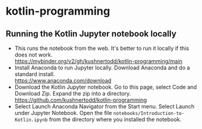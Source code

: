 # kotlin-programming


## Running the Kotlin Jupyter notebook locally

- This runs the notebook from the web. It's better to run it locally if this does not work.  
https://mybinder.org/v2/gh/kushnertodd/kotlin-programming/main
- Install Anaconda to run Jupyter locally. Download Anaconda and do a standard install.   
https://www.anaconda.com/download
- Download the Kotlin Jupyter notebook. Go to this page, select Code and Download Zip. Expand the zip into a directory.  
https://github.com/kushnertodd/kotlin-programming
-  Select Launch Anaconda Navigator from the Start menu. Select Launch under Jupyter Notebook. Open the file `notebooks/Introduction-to-Kotlin.ipynb` from the directory where you installed the notebook. 


